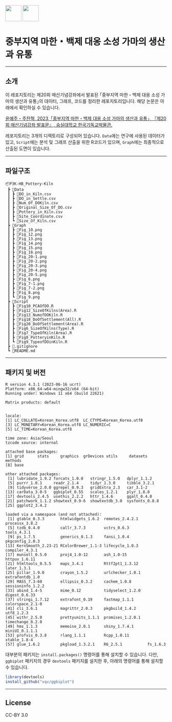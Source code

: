 <img src="https://user-images.githubusercontent.com/64909586/186408061-58a88e85-be08-47f2-b3b3-2c9e04a9dec6.png" height=50>
<img src="https://github.com/ChanToRe/RCDB/assets/64909586/d30fb665-14a7-4290-9ab3-7dba9345fe71" height=50>

# 중부지역 마한・백제 대옹 소성 가마의 생산과 유통

---

## 소개
이 레포지토리는 제20회 매산기념강좌에서 발표된 ｢중부지역 마한・백제 대옹 소성 가마의 생산과 유통｣의 데이터, 그래프, 코드를 정리한 레포지토리입니다. 해당 논문은 아래에서 확인하실 수 있습니다.

[윤예주・주찬혁, 2023, ｢중부지역 마한・백제 대옹 소성 가마의 생산과 유통｣, 『제20회 매산기념강좌 발표문』, 숭실대학교 한국기독교박물관.]()

레포지토리는 3개의 디렉토리로 구성되어 있습니다. `Data`에는 연구에 사용된 데이터가 있고, `Script`에는 분석 및 그래프 산출을 위한 R코드가 있으며, `Graph`에는 최종적으로 산출된 도면이 있습니다.

---

## 파일구조

```
📦P3K-HB_Pottery-Kiln
 ┣ 📂Data
 ┃ ┣ 📜DO_in_Kiln.csv
 ┃ ┣ 📜DO_in_Settle.csv
 ┃ ┣ 📜Num_Of_DOKiln.csv
 ┃ ┣ 📜Original_Size_Of_DO.csv
 ┃ ┣ 📜Pottery_in_Kiln.csv
 ┃ ┣ 📜Site_Coordinate.csv
 ┃ ┗ 📜Size_Of_Kiln.csv
 ┣ 📂Graph
 ┃ ┣ 📜Fig_10.png
 ┃ ┣ 📜Fig_12.png
 ┃ ┣ 📜Fig_13.png
 ┃ ┣ 📜Fig_14.png
 ┃ ┣ 📜Fig_15.png
 ┃ ┣ 📜Fig_18.png
 ┃ ┣ 📜Fig_20-1.png
 ┃ ┣ 📜Fig_20-2.png
 ┃ ┣ 📜Fig_20-3.png
 ┃ ┣ 📜Fig_20-4.png
 ┃ ┣ 📜Fig_20-5.png
 ┃ ┣ 📜Fig_6.png
 ┃ ┣ 📜Fig_7-1.png
 ┃ ┣ 📜Fig_7-2.png
 ┃ ┣ 📜Fig_8.png
 ┃ ┗ 📜Fig_9.png
 ┣ 📂Script
 ┃ ┣ 📜Fig10_PCAOfDO.R
 ┃ ┣ 📜Fig12_SizeOfKilns(Area).R
 ┃ ┣ 📜Fig13_NumofDOKiln.R
 ┃ ┣ 📜Fig18_DoOfSettlement(All).R
 ┃ ┣ 📜Fig20_DoOfSettlement(Area).R
 ┃ ┣ 📜Fig6_SizeOfKilns(Type).R
 ┃ ┣ 📜Fig7_TypeOfKiln(Area).R
 ┃ ┣ 📜Fig8_PotteryinKiln.R
 ┃ ┗ 📜Fig9_TypeofDOinKiln.R
 ┣ 📜.gitignore
 ┗ 📜README.md
 ```

---

## 패키지 및 버전

```
R version 4.3.1 (2023-06-16 ucrt)
Platform: x86_64-w64-mingw32/x64 (64-bit)
Running under: Windows 11 x64 (build 22621)

Matrix products: default


locale:
[1] LC_COLLATE=Korean_Korea.utf8  LC_CTYPE=Korean_Korea.utf8
[3] LC_MONETARY=Korean_Korea.utf8 LC_NUMERIC=C
[5] LC_TIME=Korean_Korea.utf8

time zone: Asia/Seoul
tzcode source: internal

attached base packages:
[1] grid      stats     graphics  grDevices utils     datasets  methods
[8] base

other attached packages:
 [1] lubridate_1.9.2 forcats_1.0.0   stringr_1.5.0   dplyr_1.1.2
 [5] purrr_1.0.1     readr_2.1.4     tidyr_1.3.0     tibble_3.2.1
 [9] tidyverse_2.0.0 ggrepel_0.9.3   gridExtra_2.3   car_3.1-2
[13] carData_3.0-5   ggbiplot_0.55   scales_1.2.1    plyr_1.8.8
[17] devtools_2.4.5  usethis_2.2.2   httr_1.4.6      ggalt_0.4.0
[21] patchwork_1.1.2 showtext_0.9-6  showtextdb_3.0  sysfonts_0.8.8
[25] ggplot2_3.4.2

loaded via a namespace (and not attached):
 [1] gtable_0.3.3       htmlwidgets_1.6.2  remotes_2.4.2.1    processx_3.8.2    
 [5] tzdb_0.4.0         callr_3.7.3        vctrs_0.6.3        tools_4.3.1       
 [9] ps_1.7.5           generics_0.1.3     fansi_1.0.4        pkgconfig_2.0.3   
[13] KernSmooth_2.23-21 RColorBrewer_1.1-3 lifecycle_1.0.3    compiler_4.3.1    
[17] munsell_0.5.0      proj4_1.0-12       ash_1.0-15         httpuv_1.6.11     
[21] htmltools_0.5.5    maps_3.4.1         Rttf2pt1_1.3.12    later_1.3.1       
[25] pillar_1.9.0       crayon_1.5.2       urlchecker_1.0.1   extrafontdb_1.0   
[29] MASS_7.3-60        ellipsis_0.3.2     cachem_1.0.8       sessioninfo_1.2.2 
[33] abind_1.4-5        mime_0.12          tidyselect_1.2.0   digest_0.6.33     
[37] stringi_1.7.12     extrafont_0.19     fastmap_1.1.1      colorspace_2.1-0  
[41] cli_3.6.1          magrittr_2.0.3     pkgbuild_1.4.2     utf8_1.2.3        
[45] withr_2.5.0        prettyunits_1.1.1  promises_1.2.0.1   timechange_0.2.0  
[49] hms_1.1.3          memoise_2.0.1      shiny_1.7.4.1      miniUI_0.1.1.1    
[53] profvis_0.3.8      rlang_1.1.1        Rcpp_1.0.11        xtable_1.8-4      
[57] glue_1.6.2         pkgload_1.3.2.1    R6_2.5.1           fs_1.6.3
```

대부분의 패키지는 `install.packages()` 명령어를 통해 설치할 수 있습니다. 다만, `ggbiplot` 패키지의 경우 `devtools` 패키지를 설치한 후, 아래의 명령어를 통해 설치할 수 있습니다.

```R
library(devtools)
install_github("vqv/ggbiplot")
```

---

## License

CC-BY 3.0
